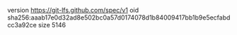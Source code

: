 version https://git-lfs.github.com/spec/v1
oid sha256:aaab17e0d32ad8e502bc0a57d0174078d1b84009417bb1b9e5ecfabdcc3a92ce
size 5146
